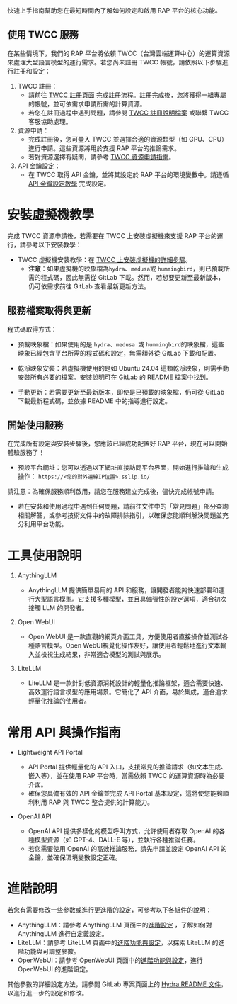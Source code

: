 
快速上手指南幫助您在最短時間內了解如何設定和啟用 RAP 平台的核心功能。



## 使用 TWCC 服務

在某些情境下，我們的 RAP 平台將依賴 TWCC（台灣雲端運算中心）的運算資源來處理大型語言模型的運行需求。若您尚未註冊 TWCC 帳號，請依照以下步驟進行註冊和設定：

1. TWCC 註冊：
   - 請前往 [TWCC 註冊頁面](https://iservice.nchc.org.tw/nchc_service/nchc_member_apply_0.php) 完成註冊流程。註冊完成後，您將獲得一組專屬的帳號，並可依需求申請所需的計算資源。
   - 若您在註冊過程中遇到問題，請參閱 [TWCC 註冊說明檔案](https://man.twcc.ai/@twccdocs/By1rH2oaV?type=view#%E8%A8%BB%E5%86%8A%E5%B8%B3%E8%99%9F) 或聯繫 TWCC 客服協助處理。
2. 資源申請：
   - 完成註冊後，您可登入 TWCC 並選擇合適的資源類型（如 GPU、CPU）進行申請。這些資源將用於支援 RAP 平台的推論需求。
   - 若對資源選擇有疑問，請參考 [TWCC 資源申請指南](https://man.twcc.ai/@twccdocs/By1rH2oaV?type=view#%E8%A8%88%E7%95%AB%E7%94%B3%E8%AB%8B)。
3. API 金鑰設定：
   - 在 TWCC 取得 API 金鑰，並將其設定於 RAP 平台的環境變數中。請遵循 [API 金鑰設定教學](/docs/sw_intro/sw_intro/Lightweight%20API%20Portal.md) 完成設定。
 
# 安裝虛擬機教學
完成 TWCC 資源申請後，若需要在 TWCC 上安裝虛擬機來支援 RAP 平台的運行，請參考以下安裝教學：
   - TWCC 虛擬機安裝教學：在 [TWCC 上安裝虛擬機的詳細步驟](\docusaurus\rhap\docs\sw_intro\開發者專區\RAP服務架設.md)。
       - **注意**：如果虛擬機的映象檔為`hydra`、`medusa`或 `hummingbird`，則已預載所需的程式碼，因此無需從 GitLab 下載。然而，若想要更新至最新版本，仍可依需求前往 GitLab 查看最新更新方法。



## 服務檔案取得與更新

程式碼取得方式：
   - 預載映象檔：如果使用的是 `hydra`、`medusa `或 `hummingbird`的映象檔，這些映象已經包含平台所需的程式碼和設定，無需額外從 GitLab 下載和配置。

   - 乾淨映象安裝：若虛擬機使用的是如 Ubuntu 24.04 這類乾淨映象，則需手動安裝所有必要的檔案。安裝說明可在 GitLab 的 README 檔案中找到。

   - 手動更新：若需要更新至最新版本，即使是已預載的映象檔，仍可從 GitLab 下載最新程式碼，並依據 README 中的指導進行設定。
 
## 開始使用服務

在完成所有設定與安裝步驟後，您應該已經成功配置好 RAP 平台，現在可以開始體驗服務了！

- 預設平台網址：您可以透過以下網址直接訪問平台界面，開始進行推論和生成操作：
`https://<您的對外連線IP位置>.sslip.io/`

請注意：為確保服務順利啟用，請您在服務建立完成後，儘快完成帳號申請。


 - 若在安裝和使用過程中遇到任何問題，請前往文件中的「常見問題」部分查詢相關解答，或參考技術文件中的故障排除指引，以確保您能順利解決問題並充分利用平台功能。


# 工具使用說明
 1. AnythingLLM
      - AnythingLLM 提供簡單易用的 API 和服務，讓開發者能夠快速部署和運行大型語言模型。它支援多種模型，並且具備彈性的設定選項，適合初次接觸 LLM 的開發者。
      

 2. Open WebUI
      - Open WebUI 是一款直觀的網頁介面工具，方便使用者直接操作並測試各種語言模型。Open WebUI視覺化操作友好，讓使用者輕鬆地進行文本輸入並檢視生成結果，非常適合模型的測試與展示。
     

 3. LiteLLM
      - LiteLLM 是一款針對低資源消耗設計的輕量化推論框架，適合需要快速、高效運行語言模型的應用場景。它簡化了 API 介面，易於集成，適合追求輕量化推論的使用者。
     
# 常用 API 與操作指南


 - Lightweight API Portal
    - API Portal 提供輕量化的 API 入口，支援常見的推論請求（如文本生成、嵌入等），並在使用 RAP 平台時，當需依賴 TWCC 的運算資源時為必要介面。
    - 確保您具備有效的 API 金鑰並完成 API Portal 基本設定，這將使您能夠順利利用 RAP 與 TWCC 整合提供的計算能力。
    
 - OpenAI API
    - OpenAI API 提供多樣化的模型呼叫方式，允許使用者存取 OpenAI 的各種模型資源（如 GPT-4、DALL-E 等），並執行各種推論任務。
    - 若您需要使用 OpenAI 的高效推論服務，請先申請並設定 OpenAI API 的金鑰，並確保環境變數設定正確。
    




# 進階說明

若您有需要修改一些參數或進行更進階的設定，可參考以下各組件的說明：

 - AnythingLLM：請參考 AnythingLLM 頁面中的[進階設定](/docs/sw_intro/核心功能介紹/客製化流程設計前台/工具使用說明/AnythingLLM.md#進階設定) ，了解如何對 AnythingLLM 進行自定義設定。
 - LiteLLM：請參考 LiteLLM 頁面中的[進階功能與設定](/docs/sw_intro/核心功能介紹/客製化流程設計前台/工具使用說明/LiteLLM#進階功能與設定)，以探索 LiteLLM 的進階功能與可調整參數。
 - OpenWebUI：請參考 OpenWebUI 頁面中的[進階功能與設定](/docs/sw_intro/核心功能介紹/客製化流程設計前台/工具使用說明/OpenWebUI#進階功能與設定)，進行 OpenWebUI 的進階設定。

其他參數的詳細設定方法，請參閱 GitLab 專案頁面上的 [Hydra README 文件](https://gitlab.td.nchc.org.tw/genai-project/hydra/-/blob/main/README.md?ref_type=heads)，以進行進一步的設定和修改。

